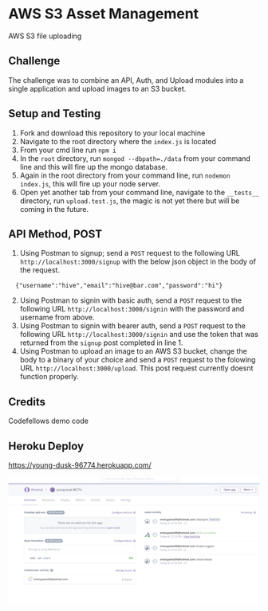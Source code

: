 # AWS S3 Asset Management
AWS S3 file uploading

## Challenge
The challenge was to combine an API, Auth, and Upload modules into a single application and upload images to an S3 bucket. 

## Setup and Testing
1) Fork and download this repository to your local machine
2) Navigate to the root directory where the `index.js` is located
3) From your cmd line run `npm i`
4) In the `root` directory, run `mongod --dbpath=./data` from your command line and this will fire up the mongo database.
5) Again in the root directory from your command line, run `nodemon index.js`, this will fire up your node server.
6) Open yet another tab from your command line, navigate to the `__tests__` directory, run `upload.test.js`, the magic is not yet there but will be coming in the future. 

## API Method, POST
1) Using Postman to signup; send a `POST` request to the following URL `http://localhost:3000/signup` with the below json object in the body of the request.
```
  {"username":"hive","email":"hive@bar.com","password":"hi"}
```
2) Using Postman to signin with basic auth, send a `POST` request to the following URL `http://localhost:3000/signin` with the password and username from above.
3) Using Postman to signin with bearer auth, send a `POST` request to the following URL `http://localhost:3000/signin` and use the token that was returned from the `signup` post completed in line 1. 
4) Using Postman to upload an image to an AWS S3 bucket, change the body to a binary of your choice and send a `POST` request to the folowing URL `http://localhost:3000/upload`. This post request currently doesnt function properly.

## Credits
Codefellows demo code

## Heroku Deploy

https://young-dusk-96774.herokuapp.com/ 

![HerokuDeploy](./HerokuDeploy.png)
